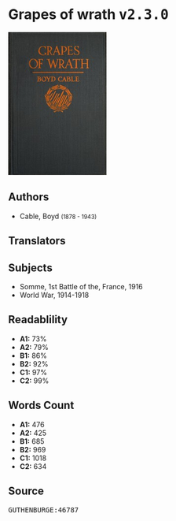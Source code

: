 # Grapes of wrath <kbd>v2.3.0</kbd>

![](./cover.medium.jpg "")

## Authors


 - Cable, Boyd <small>(1878 - 1943)</small>

## Translators



## Subjects


 - Somme, 1st Battle of the, France, 1916
 - World War, 1914-1918

## Readablility


 - **A1:** 73%
 - **A2:** 79%
 - **B1:** 86%
 - **B2:** 92%
 - **C1:** 97%
 - **C2:** 99%

## Words Count


 - **A1:** 476
 - **A2:** 425
 - **B1:** 685
 - **B2:** 969
 - **C1:** 1018
 - **C2:** 634

## Source


<kbd>GUTHENBURGE:46787</kbd>
